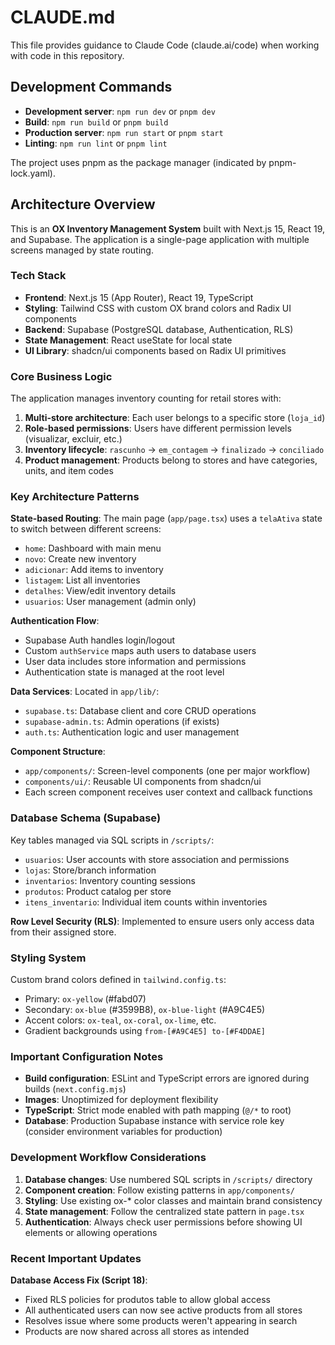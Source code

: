 # CLAUDE.md

This file provides guidance to Claude Code (claude.ai/code) when working with code in this repository.

## Development Commands

- **Development server**: `npm run dev` or `pnpm dev`
- **Build**: `npm run build` or `pnpm build`
- **Production server**: `npm run start` or `pnpm start`
- **Linting**: `npm run lint` or `pnpm lint`

The project uses pnpm as the package manager (indicated by pnpm-lock.yaml).

## Architecture Overview

This is an **OX Inventory Management System** built with Next.js 15, React 19, and Supabase. The application is a single-page application with multiple screens managed by state routing.

### Tech Stack
- **Frontend**: Next.js 15 (App Router), React 19, TypeScript
- **Styling**: Tailwind CSS with custom OX brand colors and Radix UI components
- **Backend**: Supabase (PostgreSQL database, Authentication, RLS)
- **State Management**: React useState for local state
- **UI Library**: shadcn/ui components based on Radix UI primitives

### Core Business Logic

The application manages inventory counting for retail stores with:

1. **Multi-store architecture**: Each user belongs to a specific store (`loja_id`)
2. **Role-based permissions**: Users have different permission levels (visualizar, excluir, etc.)
3. **Inventory lifecycle**: `rascunho` → `em_contagem` → `finalizado` → `conciliado`
4. **Product management**: Products belong to stores and have categories, units, and item codes

### Key Architecture Patterns

**State-based Routing**: The main page (`app/page.tsx`) uses a `telaAtiva` state to switch between different screens:
- `home`: Dashboard with main menu
- `novo`: Create new inventory
- `adicionar`: Add items to inventory  
- `listagem`: List all inventories
- `detalhes`: View/edit inventory details
- `usuarios`: User management (admin only)

**Authentication Flow**: 
- Supabase Auth handles login/logout
- Custom `authService` maps auth users to database users
- User data includes store information and permissions
- Authentication state is managed at the root level

**Data Services**: Located in `app/lib/`:
- `supabase.ts`: Database client and core CRUD operations
- `supabase-admin.ts`: Admin operations (if exists)
- `auth.ts`: Authentication logic and user management

**Component Structure**:
- `app/components/`: Screen-level components (one per major workflow)
- `components/ui/`: Reusable UI components from shadcn/ui
- Each screen component receives user context and callback functions

### Database Schema (Supabase)

Key tables managed via SQL scripts in `/scripts/`:
- `usuarios`: User accounts with store association and permissions
- `lojas`: Store/branch information
- `inventarios`: Inventory counting sessions
- `produtos`: Product catalog per store
- `itens_inventario`: Individual item counts within inventories

**Row Level Security (RLS)**: Implemented to ensure users only access data from their assigned store.

### Styling System

Custom brand colors defined in `tailwind.config.ts`:
- Primary: `ox-yellow` (#fabd07)
- Secondary: `ox-blue` (#3599B8), `ox-blue-light` (#A9C4E5)
- Accent colors: `ox-teal`, `ox-coral`, `ox-lime`, etc.
- Gradient backgrounds using `from-[#A9C4E5] to-[#F4DDAE]`

### Important Configuration Notes

- **Build configuration**: ESLint and TypeScript errors are ignored during builds (`next.config.mjs`)
- **Images**: Unoptimized for deployment flexibility
- **TypeScript**: Strict mode enabled with path mapping (`@/*` to root)
- **Database**: Production Supabase instance with service role key (consider environment variables for production)

### Development Workflow Considerations

1. **Database changes**: Use numbered SQL scripts in `/scripts/` directory
2. **Component creation**: Follow existing patterns in `app/components/`
3. **Styling**: Use existing ox-* color classes and maintain brand consistency
4. **State management**: Follow the centralized state pattern in `page.tsx`
5. **Authentication**: Always check user permissions before showing UI elements or allowing operations

### Recent Important Updates

**Database Access Fix (Script 18)**: 
- Fixed RLS policies for produtos table to allow global access
- All authenticated users can now see active products from all stores
- Resolves issue where some products weren't appearing in search
- Products are now shared across all stores as intended